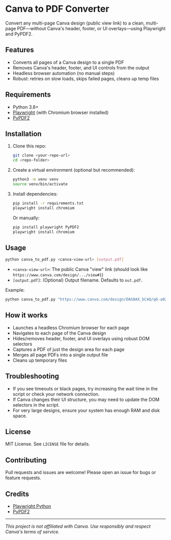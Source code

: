 # Canva to PDF Converter

Convert any multi-page Canva design (public view link) to a clean, multi-page PDF—without Canva's header, footer, or UI overlays—using Playwright and PyPDF2.

## Features
- Converts all pages of a Canva design to a single PDF
- Removes Canva's header, footer, and UI controls from the output
- Headless browser automation (no manual steps)
- Robust: retries on slow loads, skips failed pages, cleans up temp files

## Requirements
- Python 3.8+
- [Playwright](https://playwright.dev/python/) (with Chromium browser installed)
- [PyPDF2](https://pypdf2.readthedocs.io/)

## Installation
1. Clone this repo:
   ```bash
   git clone <your-repo-url>
   cd <repo-folder>
   ```
2. Create a virtual environment (optional but recommended):
   ```bash
   python3 -m venv venv
   source venv/bin/activate
   ```
3. Install dependencies:
   ```bash
   pip install -r requirements.txt
   playwright install chromium
   ```
   Or manually:
   ```bash
   pip install playwright PyPDF2
   playwright install chromium
   ```

## Usage
```bash
python canva_to_pdf.py <canva-view-url> [output.pdf]
```
- `<canva-view-url>`: The public Canva "view" link (should look like `https://www.canva.com/design/.../view#1`)
- `[output.pdf]`: (Optional) Output filename. Defaults to `out.pdf`.

Example:
```bash
python canva_to_pdf.py "https://www.canva.com/design/DAG0AX_bC4Q/q6-a02ts1GFmWJieNUElhA/view#1" my_design.pdf
```

## How it works
- Launches a headless Chromium browser for each page
- Navigates to each page of the Canva design
- Hides/removes header, footer, and UI overlays using robust DOM selectors
- Captures a PDF of just the design area for each page
- Merges all page PDFs into a single output file
- Cleans up temporary files

## Troubleshooting
- If you see timeouts or black pages, try increasing the wait time in the script or check your network connection.
- If Canva changes their UI structure, you may need to update the DOM selectors in the script.
- For very large designs, ensure your system has enough RAM and disk space.

## License
MIT License. See `LICENSE` file for details.

## Contributing
Pull requests and issues are welcome! Please open an issue for bugs or feature requests.

## Credits
- [Playwright Python](https://playwright.dev/python/)
- [PyPDF2](https://pypdf2.readthedocs.io/)

---

*This project is not affiliated with Canva. Use responsibly and respect Canva's terms of service.*
